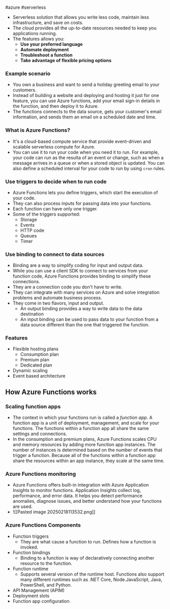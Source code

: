 #azure #serverless
- Serverless solution that allows you write less code, maintain less infrastructure, and save on costs.
- The cloud provides all the up-to-date resources needed to keep you applications running.
- The features allows you:
	- **Use your preferred language**
	- **Automate deployment**
	- **Troubleshoot a function**
	- **Take advantage of flexible pricing options**

### Example scenario
- You own a business and want to send a holiday greeting email to your customers.
- Instead of building a website and deploying and hosting it just for one feature, you can use Azure functions, add your email sign-in details in the function, and then deploy it to Azure.
- The functions connects to the data source, gets your customer's email information, and sends them an email on a scheduled date and time.

### What is Azure Functions?

- It's a cloud-based compute service that provide event-driven and scalable serverless compute for Azure.
- You can use it to run your code when you need it to run. For example, your code can run as the resulta of an event or change, such as when a message arrives in a queue or when a stored object is updated. You can also define a scheduled interval for your code to run by using `cron` rules.

### Use triggers to decide when to run code
- Azure Functions lets you define triggers, which start the execution of your code.
- They can also process inputs for passing data into your functions.
- Each function can have only one trigger.
- Some of the triggers supported:
	- Storage
	- Events
	- HTTP code
	- Queues
	- Timer
### Use binding to connect to data sources
- Binding are a way to simplify coding for input and output data.
- While you can use a client SDK to connect to services from your function code, Azure Functions provides binding to simplify these connections.
- They are a connection code you don't have to write.
- They can integrate with many services on Azure and solve integration problems and automate business process.
- They come in two flavors, input and output.
	- An output binding provides a way to write data to the data destination
	- An input binding can be used to pass data to your function from a data source different than the one that triggered the function.

### Features
- Flexible hosting plans
   - Consumption plan
   - Premium plan
   - Dedicated plan
- Dynamic scaling
- Event based architecture

## How Azure Functions works

### Scaling function apps
- The context in which your functions run is called a _function app_. A function app is a unit of deployment, management, and scale for your functions. The functions within a function app all share the same settings and connections.
- In the consumption and premium plans, Azure Functions scales CPU and memory resources by adding more function app instances. The number of instances is determined based on the number of events that trigger a function. Because all of the functions within a function app share the resources within an app instance, they scale at the same time.
### Azure Functions monitoring
- Azure Functions offers built-in integration with Azure Application Insights to monitor functions. Application Insights collect log, performance, and error data. It helps you detect performance anomalies, diagnose issues, and better understand how your functions are used.
- ![[Pasted image 20250218113532.png]]
### Azure Functions Components
- Function triggers
	- They are what cause a function to run. Defines how a function is invoked.
- Function bindings
	- Binding to a function is way of declaratively connecting another resource to the function. 
- Function runtime
	- Supports several version of the runtime host. Functions also support many different runtimes such as .NET Core, Node.JavaScript, Java, PowerShell, and Python.
- API Management (APIM)
- Deployment slots
- Function app configuration
